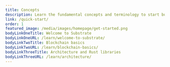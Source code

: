 ```yaml
---
title: Concepts
description: Learn the fundamental concepts and terminology to start building your blockchain using the Substrate framework.
link: /quick-start/
order: 1
featured_image: /media/images/homepage/get-started.png
bodyLinkOneTitle: Welcome to Substrate
bodyLinkOneURL: /learn/welcome-to-substrate/
bodyLinkTwoTitle: Blockchain basics
bodyLinkTwoURL: /learn/blockchain-basics/
bodyLinkThreeTitle: Architecture and Rust libraries
bodyLinkThreeURL: /learn/architecture/
---
```

